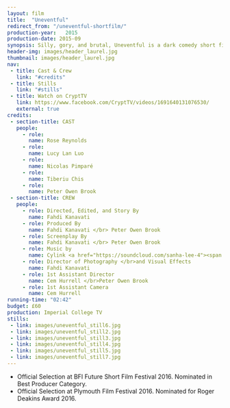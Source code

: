 ```yaml
---
layout: film
title:  "Uneventful"
redirect_from: "/uneventful-shortfilm/"
production-year:   2015
production-date: 2015-09
synopsis: Silly, gory, and brutal, Uneventful is a dark comedy short film about a woman's "uneventful" weekend.
header-img: images/header_laurel.jpg
thumbnail: images/header_laurel.jpg
nav:
 - title: Cast & Crew
   link: "#credits"
 - title: Stills
   link: "#stills"
 - title: Watch on CryptTV
   link: https://www.facebook.com/CryptTV/videos/1691640131076530/
   external: true
credits:
 - section-title: CAST
   people: 
     - role:
       name: Rose Reynolds
     - role:
       name: Lucy Lan Luo
     - role:
       name: Nicolas Pimparé
     - role:
       name: Tiberiu Chis
     - role:
       name: Peter Owen Brook
 - section-title: CREW
   people: 
     - role: Directed, Edited, and Story By
       name: Fahdi Kanavati
     - role: Produced By
       name: Fahdi Kanavati </br> Peter Owen Brook
     - role: Screenplay By
       name: Fahdi Kanavati </br> Peter Owen Brook
     - role: Music by
       name: Cylink <a href="https://soundcloud.com/sanha-lee-4"><span class="glyphicon glyphicon-music"></span></a>
     - role: Director of Photography </br>and Visual Effects
       name: Fahdi Kanavati
     - role: 1st Assistant Director
       name: Cem Hurrell </br>Peter Owen Brook
     - role: 1st Assistant Camera
       name: Cem Hurrell
running-time: "02:42"
budget: £60
production: Imperial College TV
stills:
 - link: images/uneventful_still6.jpg
 - link: images/uneventful_still2.jpg
 - link: images/uneventful_still3.jpg
 - link: images/uneventful_still4.jpg
 - link: images/uneventful_still5.jpg
 - link: images/uneventful_still7.jpg
---
```


- Official Selection at BFI Future Short Film Festival 2016. Nominated in Best Producer Category.
- Official Selection at Plymouth Film Festival 2016. Nominated for Roger Deakins Award 2016.


